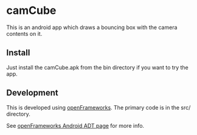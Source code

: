 camCube
======
This is an android app which draws a bouncing box with the camera contents on it.

Install
-------
Just install the camCube.apk from the bin directory if you want to try the app.

Development
-----------
This is developed using [openFrameworks](http://openframeworks.cc).
The primary code is in the src/ directory.

See [openFrameworks Android ADT page](http://openframeworks.cc/setup/android-eclipse/) for more info.

